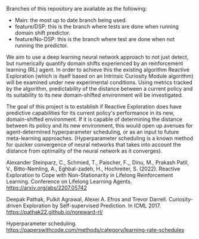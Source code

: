 Branches of this repository are available as the following:
* Main: the most up to date branch being used.
* feature/DSP: this is the branch where tests are done when running domain shift predictor.
* feature/No-DSP: this is the branch where test are done when not running the predictor.


We aim to use a deep learning neural network approach to not just detect, but numerically quantify domain shifts experienced by an reinforcement learning (RL) agent. In order to achieve this the existing algorithm Reactive Exploration (which is itself based on an Intrinsic Curiosity Module algorithm) will be examined under new experimental conditions. Using metrics tracked by the algorithm, predictability of the distance between a current policy and its suitability to its new domain-shifted environment will be investigated.

The goal of this project is to establish if Reactive Exploration does have predictive capabilities for its current policy's performance in its new, domain-shifted environment. If it is capable of determining the distance between its policy and its new environment, this would open up avenues for agent-determined hyperparameter scheduling, or as an input to future meta-learning approaches. (Hyperparameter scheduling is a known method for quicker convergence of neural networks that takes into account the distance from optimality of the neural network as it converges).

Alexander Steinparz, C., Schmied, T., Paischer, F.,, Dinu, M., Prakash Patil, V., Bitto-Nemling, A., Eghbal-zadeh, H., Hochreiter, S. (2022). Reactive Exploration to Cope with Non-Stationarity in Lifelong Reinforcement Learning. Conference on Lifelong Learning Agents. https://arxiv.org/abs/2207.05742

Deepak Pathak, Pulkit Agrawal, Alexei A. Efros and Trevor Darrell. Curiosity-driven Exploration by Self-supervised Prediction. In ICML 2017. https://pathak22.github.io/noreward-rl/

Hyperparameter scheduling. https://paperswithcode.com/methods/category/learning-rate-schedules
